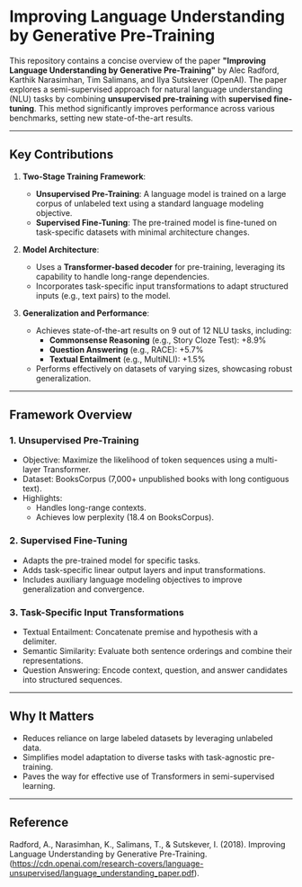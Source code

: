 
# Improving Language Understanding by Generative Pre-Training

This repository contains a concise overview of the paper **"Improving Language Understanding by Generative Pre-Training"** by Alec Radford, Karthik Narasimhan, Tim Salimans, and Ilya Sutskever (OpenAI). The paper explores a semi-supervised approach for natural language understanding (NLU) tasks by combining **unsupervised pre-training** with **supervised fine-tuning**. This method significantly improves performance across various benchmarks, setting new state-of-the-art results.

---

## Key Contributions

1. **Two-Stage Training Framework**:
   - **Unsupervised Pre-Training**: A language model is trained on a large corpus of unlabeled text using a standard language modeling objective.
   - **Supervised Fine-Tuning**: The pre-trained model is fine-tuned on task-specific datasets with minimal architecture changes.

2. **Model Architecture**:
   - Uses a **Transformer-based decoder** for pre-training, leveraging its capability to handle long-range dependencies.
   - Incorporates task-specific input transformations to adapt structured inputs (e.g., text pairs) to the model.

3. **Generalization and Performance**:
   - Achieves state-of-the-art results on 9 out of 12 NLU tasks, including:
     - **Commonsense Reasoning** (e.g., Story Cloze Test): +8.9%
     - **Question Answering** (e.g., RACE): +5.7%
     - **Textual Entailment** (e.g., MultiNLI): +1.5%
   - Performs effectively on datasets of varying sizes, showcasing robust generalization.

---

## Framework Overview

### 1. **Unsupervised Pre-Training**
- Objective: Maximize the likelihood of token sequences using a multi-layer Transformer.
- Dataset: BooksCorpus (7,000+ unpublished books with long contiguous text).
- Highlights:
  - Handles long-range contexts.
  - Achieves low perplexity (18.4 on BooksCorpus).

### 2. **Supervised Fine-Tuning**
- Adapts the pre-trained model for specific tasks.
- Adds task-specific linear output layers and input transformations.
- Includes auxiliary language modeling objectives to improve generalization and convergence.

### 3. **Task-Specific Input Transformations**
- Textual Entailment: Concatenate premise and hypothesis with a delimiter.
- Semantic Similarity: Evaluate both sentence orderings and combine their representations.
- Question Answering: Encode context, question, and answer candidates into structured sequences.

---

## Why It Matters
- Reduces reliance on large labeled datasets by leveraging unlabeled data.
- Simplifies model adaptation to diverse tasks with task-agnostic pre-training.
- Paves the way for effective use of Transformers in semi-supervised learning.

---

## Reference

Radford, A., Narasimhan, K., Salimans, T., & Sutskever, I. (2018). Improving Language Understanding by Generative Pre-Training. (https://cdn.openai.com/research-covers/language-unsupervised/language_understanding_paper.pdf).

